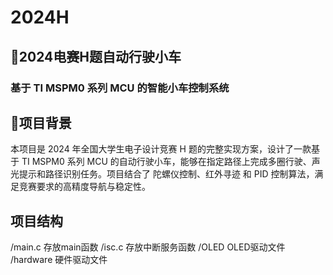 # 2024H
## 🚗2024电赛H题自动行驶小车
### 基于 TI MSPM0 系列 MCU 的智能小车控制系统
## 📌项目背景
本项目是 2024 年全国大学生电子设计竞赛 H 题的完整实现方案，设计了一款基于 TI MSPM0 系列 MCU 的自动行驶小车，能够在指定路径上完成多圈行驶、声光提示和路径识别任务。项目结合了 陀螺仪控制、红外寻迹 和 PID 控制算法，满足竞赛要求的高精度导航与稳定性。
## 项目结构
/main.c     存放main函数
/isc.c      存放中断服务函数
/OLED       OLED驱动文件
/hardware   硬件驱动文件